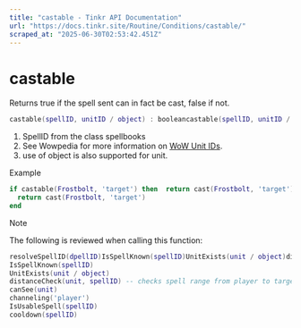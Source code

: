 ```yaml
---
title: "castable - Tinkr API Documentation"
url: "https://docs.tinkr.site/Routine/Conditions/castable/"
scraped_at: "2025-06-30T02:53:42.451Z"
---
```


# castable

Returns true if the spell sent can in fact be cast, false if not.

```lua
castable(spellID, unitID / object) : booleancastable(spellID, unitID / object) : boolean
```

1.  SpellID from the class spellbooks
2.  See Wowpedia for more information on [WoW Unit IDs](https://wowpedia.fandom.com/wiki/UnitId).
3.  use of object is also supported for unit.

Example

```lua
if castable(Frostbolt, 'target') then  return cast(Frostbolt, 'target')endif castable(Frostbolt, 'target') then
  return cast(Frostbolt, 'target')
end 
```

Note

The following is reviewed when calling this function:

```lua
resolveSpellID(dpellID)IsSpellKnown(spellID)UnitExists(unit / object)distanceCheck(unit, spellID) -- checks spell range from player to targetcanSee(unit) channeling('player') IsUsableSpell(spellID)cooldown(spellID)resolveSpellID(dpellID)
IsSpellKnown(spellID)
UnitExists(unit / object)
distanceCheck(unit, spellID) -- checks spell range from player to target
canSee(unit) 
channeling('player') 
IsUsableSpell(spellID)
cooldown(spellID)
```